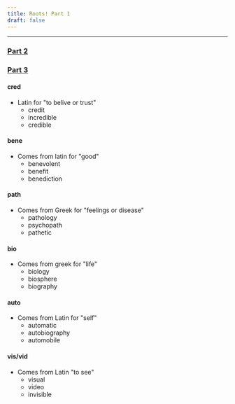 ```yaml
---
title: Roots! Part 1
draft: false
---
```



***

### [Part 2](/post/part2)

### [Part 3](/post/part3)

#### cred


* Latin for "to belive or trust"
  - credit
  - incredible
  - credible

#### bene

* Comes from latin for "good"
  - benevolent
  - benefit
  - benediction

#### path

* Comes from Greek for "feelings or disease"
  - pathology
  - psychopath
  - pathetic

#### bio

* Comes from greek for "life"
  - biology
  - biosphere
  - biography

#### auto

* Comes from Latin for "self"
  - automatic
  - autobiography
  - automobile

#### vis/vid

* Comes from Latin "to see"
  - visual
  - video
  - invisible
